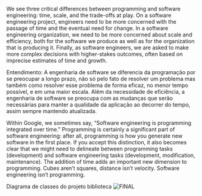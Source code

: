 We see three critical differences between programming and software engineering: time, scale, and the trade-offs at play. On a software engineering project, engineers need to be more concerned with the passage of time and the eventual need for change. In a software engineering organization, we need to be more concerned about scale and efficiency, both for the software we produce as well as for the organization that is producing it. Finally, as software engineers, we are asked to make more complex decisions with higher-stakes outcomes, often based on imprecise estimates of time and growth. 

Entendimento:
A engenharia de software se diferencia da programação por se preocupar a longo prazo, não só pelo fato de resolver um problema mas também como resolver esse problema de forma eficaz, no menor tempo possível, e em uma maior escala. Além da necessidade de eficiência, a engenharia de software se preocupa com as mudanças que serão necessárias para manter a qualidade da aplicação ao decorrer do tempo, assim sempre mantendo atualizada.

Within Google, we sometimes say, “Software engineering is programming integrated over time.” Programming is certainly a significant part of software engineering: after all, programming is how you generate new software in the first place. If you accept this distinction, it also becomes clear that we might need to delineate between programming tasks (development) and software engineering tasks (development, modification, maintenance). The addition of time adds an important new dimension to programming. Cubes aren’t squares, distance isn’t velocity. Software engineering isn’t programming.

Diagrama de classes do projeto biblioteca
![FINAL](https://github.com/Meowo2/Bertoti/assets/112907764/c5d9b250-c6b2-4c8f-9f9f-f9523a90b590)
